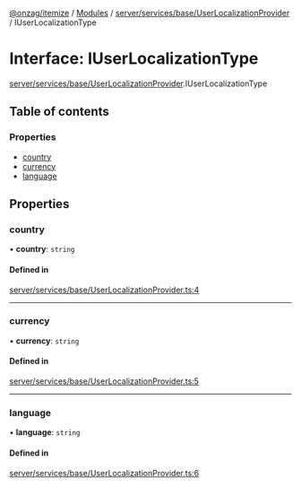 [@onzag/itemize](../README.md) / [Modules](../modules.md) / [server/services/base/UserLocalizationProvider](../modules/server_services_base_UserLocalizationProvider.md) / IUserLocalizationType

# Interface: IUserLocalizationType

[server/services/base/UserLocalizationProvider](../modules/server_services_base_UserLocalizationProvider.md).IUserLocalizationType

## Table of contents

### Properties

- [country](server_services_base_UserLocalizationProvider.IUserLocalizationType.md#country)
- [currency](server_services_base_UserLocalizationProvider.IUserLocalizationType.md#currency)
- [language](server_services_base_UserLocalizationProvider.IUserLocalizationType.md#language)

## Properties

### country

• **country**: `string`

#### Defined in

[server/services/base/UserLocalizationProvider.ts:4](https://github.com/onzag/itemize/blob/f2db74a5/server/services/base/UserLocalizationProvider.ts#L4)

___

### currency

• **currency**: `string`

#### Defined in

[server/services/base/UserLocalizationProvider.ts:5](https://github.com/onzag/itemize/blob/f2db74a5/server/services/base/UserLocalizationProvider.ts#L5)

___

### language

• **language**: `string`

#### Defined in

[server/services/base/UserLocalizationProvider.ts:6](https://github.com/onzag/itemize/blob/f2db74a5/server/services/base/UserLocalizationProvider.ts#L6)
